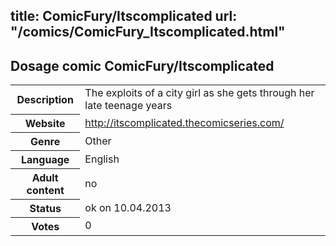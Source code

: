 title: ComicFury/Itscomplicated
url: "/comics/ComicFury_Itscomplicated.html"
---
Dosage comic ComicFury/Itscomplicated
-----------------------------------------

<table class="comicinfo">
<tr>
<th>Description</th><td>The exploits of a city girl as she gets through her late teenage years</td>
</tr>
<tr>
<th>Website</th><td><a href="http://itscomplicated.thecomicseries.com/">http://itscomplicated.thecomicseries.com/</a></td>
</tr>
<tr>
<th>Genre</th><td>Other</td>
</tr>
<tr>
<th>Language</th><td>English</td>
</tr>
<tr>
<th>Adult content</th><td>no</td>
</tr>
<tr>
<th>Status</th><td>ok on 10.04.2013</td>
</tr>
<tr>
<th>Votes</th><td>0</div></td>
</tr>
</table>
